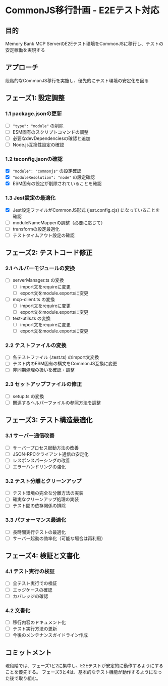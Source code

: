 # CommonJS移行計画 - E2Eテスト対応

## 目的
Memory Bank MCP ServerのE2Eテスト環境をCommonJSに移行し、テストの安定稼働を実現する

## アプローチ
段階的なCommonJS移行を実施し、優先的にテスト環境の安定化を図る

## フェーズ1: 設定調整

### 1.1 package.jsonの更新
- [ ] `"type": "module"` の削除
- [ ] ESM固有のスクリプトコマンドの調整
- [ ] 必要なdevDependenciesの確認と追加
- [ ] Node.js互換性設定の確認

### 1.2 tsconfig.jsonの確認
- [x] `"module": "commonjs"` の設定確認
- [x] `"moduleResolution": "node"` の設定確認
- [x] ESM固有の設定が削除されていることを確認

### 1.3 Jest設定の最適化
- [x] Jest設定ファイルがCommonJS形式 (jest.config.cjs) になっていることを確認
- [ ] moduleNameMapperの調整（必要に応じて）
- [ ] transformの設定最適化
- [ ] テストタイムアウト設定の確認

## フェーズ2: テストコード修正

### 2.1 ヘルパーモジュールの変換
- [ ] serverManager.ts の変換
  - [ ] import文をrequireに変更
  - [ ] export文をmodule.exportsに変更
- [ ] mcp-client.ts の変換
  - [ ] import文をrequireに変更
  - [ ] export文をmodule.exportsに変更
- [ ] test-utils.ts の変換
  - [ ] import文をrequireに変更
  - [ ] export文をmodule.exportsに変更

### 2.2 テストファイルの変換
- [ ] 各テストファイル (.test.ts) のimport文変換
- [ ] テスト内のESM固有の構文をCommonJS互換に変更
- [ ] 非同期処理の扱いを確認・調整

### 2.3 セットアップファイルの修正
- [ ] setup.ts の変換
- [ ] 関連するヘルパーファイルの参照方法を調整

## フェーズ3: テスト構造最適化

### 3.1 サーバー通信改善
- [ ] サーバープロセス起動方法の改善
- [ ] JSON-RPCクライアント通信の安定化
- [ ] レスポンスパーシングの改善
- [ ] エラーハンドリングの強化

### 3.2 テスト分離とクリーンアップ
- [ ] テスト環境の完全な分離方法の実装
- [ ] 確実なクリーンアップ処理の実装
- [ ] テスト間の依存関係の排除

### 3.3 パフォーマンス最適化
- [ ] 長時間実行テストの最適化
- [ ] サーバー起動の効率化（可能な場合は再利用）

## フェーズ4: 検証と文書化

### 4.1 テスト実行の検証
- [ ] 全テスト実行での検証
- [ ] エッジケースの確認
- [ ] カバレッジの確認

### 4.2 文書化
- [ ] 移行内容のドキュメント化
- [ ] テスト実行方法の更新
- [ ] 今後のメンテナンスガイドライン作成

## コミットメント

現段階では、フェーズ1と2に集中し、E2Eテストが安定的に動作するようにすることを優先する。
フェーズ3と4は、基本的なテスト機能が動作するようになった後で取り組む。
